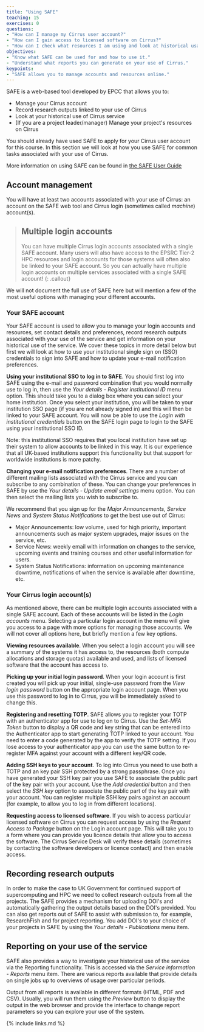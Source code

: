 ```yaml
---
title: "Using SAFE"
teaching: 15
exercises: 0
questions:
- "How can I manage my Cirrus user account?"
- "How can I gain access to licensed software on Cirrus?"
- "How can I check what resources I am using and look at historical usage?"
objectives:
- "Know what SAFE can be used for and how to use it."
- "Understand what reports you can generate on your use of Cirrus."
keypoints:
- "SAFE allows you to manage accounts and resources online."
---
```


SAFE is a web-based tool developed by EPCC that allows you to:

* Manage your Cirrus account
* Record research outputs linked to your use of Cirrus
* Look at your historical use of Cirrus service
* (If you are a project leader/manager) Manage your project's resources on Cirrus

You should already have used SAFE to apply for your Cirrus user account for this course. In
this section we will look at how you use SAFE for common tasks associated with your use of
Cirrus.

More information on using SAFE can be found in
[the SAFE User Guide](https://epcced.github.io/safe-docs/)

## Account management

You will have at least two accounts associated with your use of Cirrus: an account on the
SAFE web tool and Cirrus login (sometimes called *machine*) account(s).

> ## Multiple login accounts
> You can have multiple Cirrus login accounts associated with a single SAFE account. Many
> users will also have access to the EPSRC Tier-2 HPC resources and login accounts for those
> systems will often also be linked to your SAFE account. So you can actually have multiple
> login accounts on multiple services associated with a single SAFE account!
{: .callout}

We will not document the full use of SAFE here but will mention a few of the most useful
options with managing your different accounts.

### Your SAFE account

Your SAFE account is used to allow you to manage your login accounts and resources, set
contact details and preferences, record research outputs associated with your use of the
service and get information on your historical use of the service. We cover these topics in more
detail below but first we will look at how to use your institutional single sign on (SSO)
credentials to sign into SAFE and how to update your e-mail notification preferences.

**Using your institutional SSO to log in to SAFE**. You should first log into SAFE using
the e-mail and password combination that you would normally use to log in, then use the
*Your details - Register institutional ID* menu option. This should take you to a dialog
box where you can select your home institution. Once you select your institution, you will
be taken to your institution SSO page (if you are not already signed in) and this will then
be linked to your SAFE account. You will now be able to use the *Login with institutional
credentials* button on the SAFE login page to login to the SAFE using your institutional SSO
ID.

Note: this institutional SSO requires that you local institution have set up their 
system to allow accounts to be linked in this way. It is our experience that all UK-based
institutions support this functionality but that support for worldwide institutions is
more patchy.

**Changing your e-mail notification preferences**. There are a number of different mailing
lists associated with the Cirrus service and you can subscribe to any combination of these.
You can change your preferences in SAFE by use the *Your details - Update email settings*
menu option. You can then select the mailing lists you wish to subscribe to.

We recommend that you sign up for the *Major Announcements*, *Service News* and
*System Status Notifications* to get the best use out of Cirrus:

- Major Announcements: low volume, used for high priority, important announcements such as
  major system upgrades, major issues on the service, etc.
- Service News: weekly email with information on changes to the service, upcoming events
  and training courses and other useful information for users.
- System Status Notifications: information on upcoming maintenance downtime, notifications
  of when the service is available after downtime, etc.

### Your Cirrus login account(s)

As mentioned above, there can be multiple login accounts associated with a single SAFE account. Each of these
accounts will be listed in the *Login accounts* menu. Selecting a particular login account
in the menu will give you access to a page with more options for managing those accounts.
We will not cover all options here, but briefly mention a few key options.

**Viewing resources available**. When you select a login account you will see a summary
of the systems it has access to, the resources (both compute allocations and storage quotas)
available and used, and lists of licensed software that the account has access to.

**Picking up your initial login password**. When your login account is first created you
will pick up your initial, single-use password from the *View login password* button on
the appropriate login account page. When you use this password to log in to Cirrus, you
will be immediately asked to change this.

**Registering and resetting TOTP**. SAFE allows you to register your TOTP with an 
authenticator app for use to log on to Cirrus. Use the *Set-MFA Token* button to
display a QR code and key string that can be entered into the Authenticator app
to start generating TOTP linked to your account. You need to enter a code generated
by the app to verify the TOTP setting. If you lose access to your authenticator
app you can use the same button to re-register MFA against your account with a
different key/QR code.

**Adding SSH keys to your account**. To log into Cirrus you need to use both a TOTP
and an key pair SSH protected by a strong passphrase. Once you have generated your 
SSH key pair you use SAFE to associate the public part of the key pair with your account.
Use the *Add credential* button and then select the *SSH key* option to associate the
public part of the key pair with your account. You can register multiple SSH key pairs
against an account (for example, to allow you to log in from different locations).

**Requesting access to licensed software**. If you wish to access particular licensed
software on Cirrus you can request access by using the *Request Access to Package*
button on the Login account page. This will take you to a form where you can provide 
you licence details that allow you to access the software. The Cirrus Service Desk
will verify these details (sometimes by contacting the software developers or licence
contact) and then enable access.

## Recording research outputs

In order to make the case to UK Government for continued support of supercomputing and
HPC we need to collect research outputs from all the projects. The SAFE provides a 
mechanism for uploading DOI's and automatically gathering the output details based on
the DOI's provided. You can also get reports out of SAFE to assist with submission to,
for example, ResearchFish and for project reporting. You add DOI's to your choice of 
your projects in SAFE by using the *Your details - Publications* menu item.

## Reporting on your use of the service

SAFE also provides a way to investigate your historical use of the service via the
Reporting functionality. This is accessed via the *Service information - Reports*
menu item. There are various reports available that provide details on single 
jobs up to overviews of usage over particular periods.

Output from all reports is available in different formats (HTML, PDF and CSV).
Usually, you will run them using the *Preview* button to display the output in the
web browser and provide the interface to change report parameters so you can 
explore your use of the system.

<!-- TODO: Add exercise on running SAFE report on usage once these are available.
Will SAFE get the data from jobs run on the course soon enough to be able to use
this as an example? If not, use a generic report. -->

{% include links.md %}

